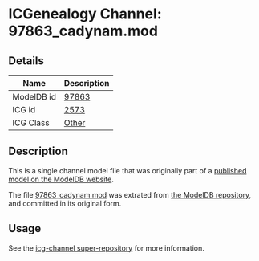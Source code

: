 # ICGenealogy Channel: 97863\_cadynam.mod

## Details

Name | Description
---- | -----------
ModelDB id | [97863](http://senselab.med.yale.edu/ModelDB/ShowModel.cshtml?model=97863)
ICG id | [2573](http://icg.neurotheory.ox.ac.uk/channels/other/2573)
ICG Class | [Other](http://icg.neurotheory.ox.ac.uk/channels/other)

## Description

This is a single channel model file that was originally part of a [published model on the ModelDB website](http://senselab.med.yale.edu/mModelDB/ShowModel.cshtml?model=97863).

The file [97863\_cadynam.mod](97863_cadynam.mod) was extrated from [the ModelDB repository](http://senselab.med.yale.edu/ModelDB/ShowModel.cshtml?model=97863), and committed in its original form.

## Usage

See the [icg-channel super-repository](https://github.com/icgenealogy/icg-channels) for more information.